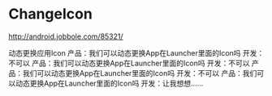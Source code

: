 # ChangeIcon

http://android.jobbole.com/85321/

动态更换应用Icon
产品：我们可以动态更换App在Launcher里面的Icon吗
开发：不可以
产品：我们可以动态更换App在Launcher里面的Icon吗
开发：不可以
产品：我们可以动态更换App在Launcher里面的Icon吗
开发：不可以
产品：我们可以动态更换App在Launcher里面的Icon吗
开发：让我想想……